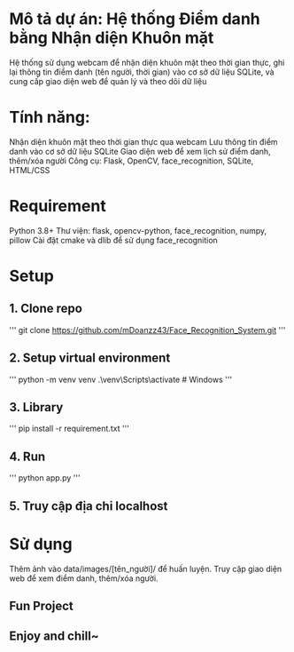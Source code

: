 # Mô tả dự án: Hệ thống Điểm danh bằng Nhận diện Khuôn mặt
Hệ thống sử dụng webcam để nhận diện khuôn mặt theo thời gian thực, ghi lại thông tin điểm danh (tên người, thời gian) vào cơ sở dữ liệu SQLite, và cung cấp giao diện web để quản lý và theo dõi dữ liệu

# Tính năng:
Nhận diện khuôn mặt theo thời gian thực qua webcam
Lưu thông tin điểm danh vào cơ sở dữ liệu SQLite
Giao diện web để xem lịch sử điểm danh, thêm/xóa người
Công cụ: Flask, OpenCV, face_recognition, SQLite, HTML/CSS

# Requirement
Python 3.8+
Thư viện: flask, opencv-python, face_recognition, numpy, pillow
Cài đặt cmake và dlib để sử dụng face_recognition

# Setup 
## 1. Clone repo
''' git clone https://github.com/mDoanzz43/Face_Recognition_System.git '''

## 2. Setup virtual environment 
'''
python -m venv venv
.\venv\Scripts\activate  # Windows
'''

## 3. Library
'''
pip install -r requirement.txt
'''

## 4. Run 
'''
python app.py
'''

## 5. Truy cập địa chỉ localhost

# Sử dụng
Thêm ảnh vào data/images/[tên_người]/ để huấn luyện.
Truy cập giao diện web để xem điểm danh, thêm/xóa người.

## Fun Project
## Enjoy and chill~

